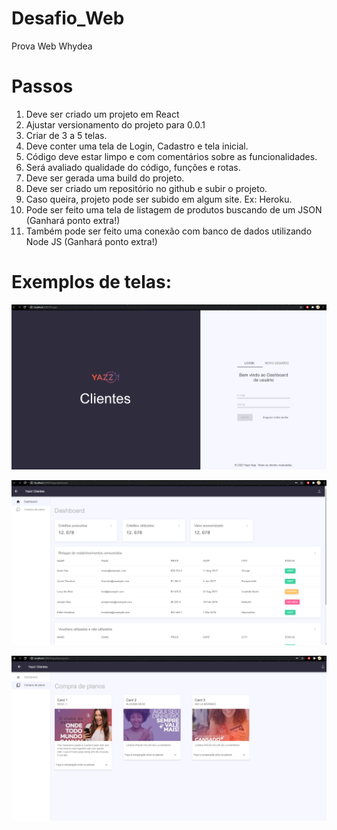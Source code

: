 # Desafio_Web
Prova Web Whydea

# Passos

1. Deve ser criado um projeto em React
2. Ajustar versionamento do projeto para 0.0.1
3. Criar de 3 a 5 telas.
4. Deve conter uma tela de Login, Cadastro e tela inicial.
5. Código deve estar limpo e com comentários sobre as funcionalidades.
6. Será avaliado qualidade do código, funções e rotas.
7. Deve ser gerada uma build do projeto.
8. Deve ser criado um repositório no github e subir o projeto.
9. Caso queira, projeto pode ser subido em algum site. Ex: Heroku.
10. Pode ser feito uma tela de listagem de produtos buscando de um JSON (Ganhará ponto extra!)
11. Também pode ser feito uma conexão com banco de dados utilizando Node JS (Ganhará ponto extra!)

# Exemplos de telas:

![alt text](https://github.com/whydea/Desafio_Web/blob/main/Imagens/Login_Cadastro.PNG?raw=true)

![alt text](https://github.com/whydea/Desafio_Web/blob/main/Imagens/Dashboard1.PNG?raw=true)

![alt text](https://github.com/whydea/Desafio_Web/blob/main/Imagens/Dashboard2.PNG?raw=true)
